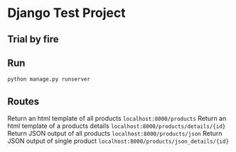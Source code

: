 # Django Test Project

## Trial by fire

## Run

```bash
python manage.py runserver
```

## Routes

Return an html template of all products
`localhost:8000/products`
Return an html template of a products details
`localhost:8000/products/details/{id}`
Return JSON output of all products
`localhost:8000/products/json`
Return JSON output of single product
`localhost:8000/products/json_details/{id}`
